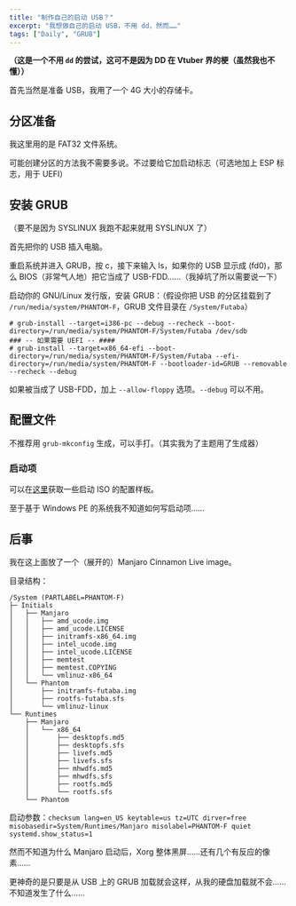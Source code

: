 ```yaml
---
title: "制作自己的启动 USB？"
excerpt: "我想做自己的启动 USB，不用 dd，然而……"
tags: ["Daily", "GRUB"]
---
```


**（这是一个不用 `dd` 的尝试，这可不是因为 DD 在 Vtuber 界的梗（虽然我也不懂））**

首先当然是准备 USB，我用了一个 4G 大小的存储卡。

## 分区准备

我这里用的是 FAT32 文件系统。

可能创建分区的方法我不需要多说。不过要给它加启动标志（可选地加上 ESP 标志，用于 UEFI）

## 安装 GRUB

（要不是因为 SYSLINUX 我跑不起来就用 SYSLINUX 了）

首先把你的 USB 插入电脑。

重启系统并进入 GRUB，按 c，接下来输入 ls，如果你的 USB 显示成 (fd0)，那么 BIOS（非常气人地）把它当成了 USB-FDD……（我掉坑了所以需要说一下）

启动你的 GNU/Linux 发行版，安装 GRUB：（假设你把 USB 的分区挂载到了 `/run/media/system/PHANTOM-F`，GRUB 文件目录在 `/System/Futaba`）

```console
# grub-install --target=i386-pc --debug --recheck --boot-directory=/run/media/system/PHANTOM-F/System/Futaba /dev/sdb
### -- 如果需要 UEFI -- ####
# grub-install --target=x86_64-efi --boot-directory=/run/media/system/PHANTOM-F/System/Futaba --efi-directory=/run/media/system/PHANTOM-F --bootloader-id=GRUB --removable --recheck --debug
```

如果被当成了 USB-FDD，加上 `--allow-floppy` 选项。`--debug` 可以不用。

## 配置文件

不推荐用 `grub-mkconfig` 生成，可以手打。（其实我为了主题用了生成器）

### 启动项

可以在[这里](http://pendrivelinux.com/downloads/multibootlinux/grub.cfg)获取一些启动 ISO 的配置样板。

至于基于 Windows PE 的系统我不知道如何写启动项……

## 后事

我在这上面放了一个（展开的）Manjaro Cinnamon Live image。

目录结构：
```
/System (PARTLABEL=PHANTOM-F)
├─ Initials
│   ├── Manjaro
│   │   ├── amd_ucode.img
│   │   ├── amd_ucode.LICENSE
│   │   ├── initramfs-x86_64.img
│   │   ├── intel_ucode.img
│   │   ├── intel_ucode.LICENSE
│   │   ├── memtest
│   │   ├── memtest.COPYING
│   │   └── vmlinuz-x86_64
│   └── Phantom
│       ├── initramfs-futaba.img
│       ├── rootfs-futaba.sfs
│       └── vmlinuz-linux
└── Runtimes
    ├── Manjaro
    │   └── x86_64
    │       ├── desktopfs.md5
    │       ├── desktopfs.sfs
    │       ├── livefs.md5
    │       ├── livefs.sfs
    │       ├── mhwdfs.md5
    │       ├── mhwdfs.sfs
    │       ├── rootfs.md5
    │       └── rootfs.sfs
    └── Phantom
```

启动参数：`checksum lang=en_US keytable=us tz=UTC dirver=free misobasedir=System/Runtimes/Manjaro misolabel=PHANTOM-F quiet systemd.show_status=1`

然而不知道为什么 Manjaro 启动后，Xorg 整体黑屏……还有几个有反应的像素……

更神奇的是只要是从 USB 上的 GRUB 加载就会这样，从我的硬盘加载就不会……不知道发生了什么……
